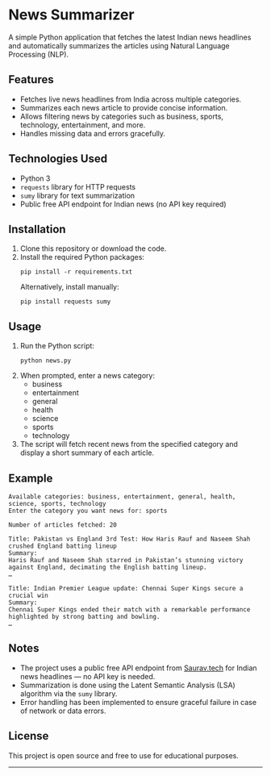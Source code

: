 # News Summarizer

A simple Python application that fetches the latest Indian news headlines and automatically summarizes the articles using Natural Language Processing (NLP).

## Features

- Fetches live news headlines from India across multiple categories.
- Summarizes each news article to provide concise information.
- Allows filtering news by categories such as business, sports, technology, entertainment, and more.
- Handles missing data and errors gracefully.

## Technologies Used

- Python 3
- `requests` library for HTTP requests
- `sumy` library for text summarization
- Public free API endpoint for Indian news (no API key required)

## Installation

1. Clone this repository or download the code.
2. Install the required Python packages:
   ```
   pip install -r requirements.txt
   ```
   Alternatively, install manually:
   ```
   pip install requests sumy
   ```

## Usage

1. Run the Python script:
   ```
   python news.py
   ```
2. When prompted, enter a news category:
   - business
   - entertainment
   - general
   - health
   - science
   - sports
   - technology
3. The script will fetch recent news from the specified category and display a short summary of each article.

## Example

```
Available categories: business, entertainment, general, health, science, sports, technology
Enter the category you want news for: sports

Number of articles fetched: 20

Title: Pakistan vs England 3rd Test: How Haris Rauf and Naseem Shah crushed England batting lineup
Summary:
Haris Rauf and Naseem Shah starred in Pakistan’s stunning victory against England, decimating the English batting lineup.
…

Title: Indian Premier League update: Chennai Super Kings secure a crucial win
Summary:
Chennai Super Kings ended their match with a remarkable performance highlighted by strong batting and bowling.
…
```

## Notes

- The project uses a public free API endpoint from [Saurav.tech](https://saurav.tech/NewsAPI/) for Indian news headlines — no API key is needed.
- Summarization is done using the Latent Semantic Analysis (LSA) algorithm via the `sumy` library.
- Error handling has been implemented to ensure graceful failure in case of network or data errors.

## License

This project is open source and free to use for educational purposes.

---
